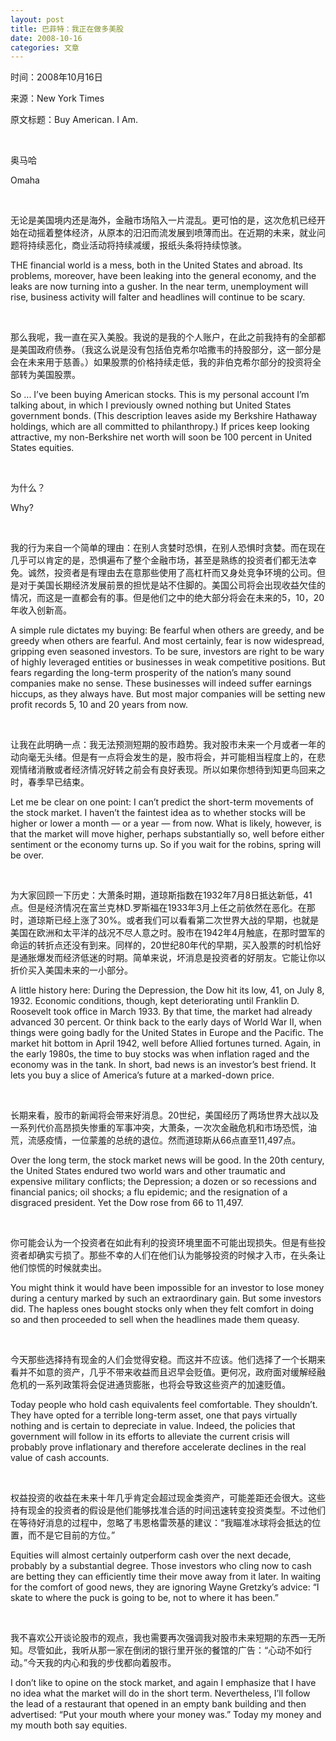 ```yaml
---
layout: post
title: 巴菲特：我正在做多美股
date: 2008-10-16
categories: 文章
---
```


<p class="small">时间：2008年10月16日</p>
<p class="small">来源：New York Times <https://www.nytimes.com/2008/10/17/opinion/17buffett.html> </p>
<p class="small">原文标题：Buy American. I Am.</p>

<br>

奥马哈

Omaha

<br>

无论是美国境内还是海外，金融市场陷入一片混乱。更可怕的是，这次危机已经开始在动摇着整体经济，从原本的汨汨而流发展到喷薄而出。在近期的未来，就业问题将持续恶化，商业活动将持续减缓，报纸头条将持续惊骇。

THE financial world is a mess, both in the United States and abroad. Its problems, moreover, have been leaking into the general economy, and the leaks are now turning into a gusher. In the near term, unemployment will rise, business activity will falter and headlines will continue to be scary.

<br>

那么我呢，我一直在买入美股。我说的是我的个人账户，在此之前我持有的全部都是美国政府债券。（我这么说是没有包括伯克希尔哈撒韦的持股部分，这一部分是会在未来用于慈善。）如果股票的价格持续走低，我的非伯克希尔部分的投资将全部转为美国股票。

So ... I’ve been buying American stocks. This is my personal account I’m talking about, in which I previously owned nothing but United States government bonds. (This description leaves aside my Berkshire Hathaway holdings, which are all committed to philanthropy.) If prices keep looking attractive, my non-Berkshire net worth will soon be 100 percent in United States equities.

<br>

为什么？

Why?

<br>

我的行为来自一个简单的理由：在别人贪婪时恐惧，在别人恐惧时贪婪。而在现在几乎可以肯定的是，恐惧遍布了整个金融市场，甚至是熟练的投资者们都无法幸免。诚然，投资者是有理由去在意那些使用了高杠杆而又身处竞争环境的公司。但是对于美国长期经济发展前景的担忧是站不住脚的。美国公司将会出现收益欠佳的情况，而这是一直都会有的事。但是他们之中的绝大部分将会在未来的5，10，20年收入创新高。

A simple rule dictates my buying: Be fearful when others are greedy, and be greedy when others are fearful. And most certainly, fear is now widespread, gripping even seasoned investors. To be sure, investors are right to be wary of highly leveraged entities or businesses in weak competitive positions. But fears regarding the long-term prosperity of the nation’s many sound companies make no sense. These businesses will indeed suffer earnings hiccups, as they always have. But most major companies will be setting new profit records 5, 10 and 20 years from now.

<br>

让我在此明确一点：我无法预测短期的股市趋势。我对股市未来一个月或者一年的动向毫无头绪。但是有一点将会发生的是，股市将会，并可能相当程度上的，在悲观情绪消散或者经济情况好转之前会有良好表现。所以如果你想待到知更鸟回来之时，春季早已结束。

Let me be clear on one point: I can’t predict the short-term movements of the stock market. I haven’t the faintest idea as to whether stocks will be higher or lower a month — or a year — from now. What is likely, however, is that the market will move higher, perhaps substantially so, well before either sentiment or the economy turns up. So if you wait for the robins, spring will be over.

<br>

为大家回顾一下历史：大萧条时期，道琼斯指数在1932年7月8日抵达新低，41点。但是经济情况在富兰克林D.罗斯福在1933年3月上任之前依然在恶化。在那时，道琼斯已经上涨了30%。或者我们可以看看第二次世界大战的早期，也就是美国在欧洲和太平洋的战况不尽人意之时。股市在1942年4月触底，在那时盟军的命运的转折点还没有到来。同样的，20世纪80年代的早期，买入股票的时机恰好是通胀爆发而经济低迷的时期。简单来说，坏消息是投资者的好朋友。它能让你以折价买入美国未来的一小部分。

A little history here: During the Depression, the Dow hit its low, 41, on July 8, 1932. Economic conditions, though, kept deteriorating until Franklin D. Roosevelt took office in March 1933. By that time, the market had already advanced 30 percent. Or think back to the early days of World War II, when things were going badly for the United States in Europe and the Pacific. The market hit bottom in April 1942, well before Allied fortunes turned. Again, in the early 1980s, the time to buy stocks was when inflation raged and the economy was in the tank. In short, bad news is an investor’s best friend. It lets you buy a slice of America’s future at a marked-down price.

<br>

长期来看，股市的新闻将会带来好消息。20世纪，美国经历了两场世界大战以及一系列代价高昂损失惨重的军事冲突，大萧条，一次次金融危机和市场恐慌，油荒，流感疫情，一位蒙羞的总统的退位。然而道琼斯从66点直至11,497点。

Over the long term, the stock market news will be good. In the 20th century, the United States endured two world wars and other traumatic and expensive military conflicts; the Depression; a dozen or so recessions and financial panics; oil shocks; a flu epidemic; and the resignation of a disgraced president. Yet the Dow rose from 66 to 11,497.

<br>

你可能会认为一个投资者在如此有利的投资环境里面不可能出现损失。但是有些投资者却确实亏损了。那些不幸的人们在他们认为能够投资的时候才入市，在头条让他们惊慌的时候就卖出。

You might think it would have been impossible for an investor to lose money during a century marked by such an extraordinary gain. But some investors did. The hapless ones bought stocks only when they felt comfort in doing so and then proceeded to sell when the headlines made them queasy.

<br>

今天那些选择持有现金的人们会觉得安稳。而这并不应该。他们选择了一个长期来看并不如意的资产，几乎不带来收益而且迟早会贬值。更何况，政府面对缓解经融危机的一系列政策将会促进通货膨胀，也将会导致这些资产的加速贬值。

Today people who hold cash equivalents feel comfortable. They shouldn’t. They have opted for a terrible long-term asset, one that pays virtually nothing and is certain to depreciate in value. Indeed, the policies that government will follow in its efforts to alleviate the current crisis will probably prove inflationary and therefore accelerate declines in the real value of cash accounts.

<br>

权益投资的收益在未来十年几乎肯定会超过现金类资产，可能差距还会很大。这些持有现金的投资者的假设是他们能够找准合适的时间迅速转变投资类型。不过他们在等待好消息的过程中，忽略了韦恩格雷茨基的建议：“我瞄准冰球将会抵达的位置，而不是它目前的方位。”

Equities will almost certainly outperform cash over the next decade, probably by a substantial degree. Those investors who cling now to cash are betting they can efficiently time their move away from it later. In waiting for the comfort of good news, they are ignoring Wayne Gretzky’s advice: “I skate to where the puck is going to be, not to where it has been.”

<br>

我不喜欢公开谈论股市的观点，我也需要再次强调我对股市未来短期的东西一无所知。尽管如此，我听从那一家在倒闭的银行里开张的餐馆的广告：“心动不如行动。”今天我的内心和我的步伐都向着股市。

I don’t like to opine on the stock market, and again I emphasize that I have no idea what the market will do in the short term. Nevertheless, I’ll follow the lead of a restaurant that opened in an empty bank building and then advertised: “Put your mouth where your money was.” Today my money and my mouth both say equities.
